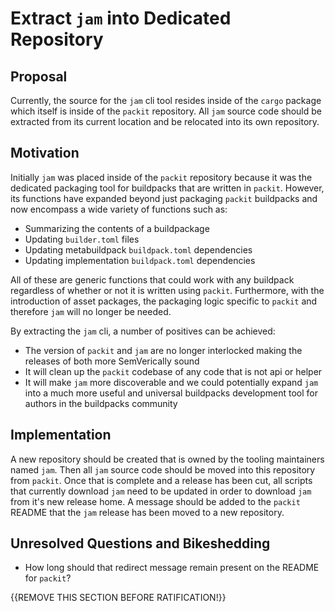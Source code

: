 # Extract `jam` into Dedicated Repository

## Proposal

Currently, the source for the `jam` cli tool resides inside of the
`cargo` package which itself is inside of the `packit` repository. All `jam`
source code should be extracted from its current location and be relocated into
its own repository.

## Motivation

Initially `jam` was placed inside of the `packit` repository because it was the
dedicated packaging tool for buildpacks that are written in `packit`. However,
its functions have expanded beyond just packaging `packit` buildpacks and now
encompass a wide variety of functions such as:
* Summarizing the contents of a buildpackage
* Updating `builder.toml` files
* Updating metabuildpack `buildpack.toml` dependencies
* Updating implementation `buildpack.toml` dependencies

All of these are generic functions that could work with any buildpack
regardless of whether or not it is written using `packit`. Furthermore, with
the introduction of asset packages, the packaging logic specific to `packit`
and therefore `jam` will no longer be needed.

By extracting the `jam` cli, a number of positives can be achieved:
* The version of `packit` and `jam` are no longer interlocked making the
  releases of both more SemVerically sound
* It will clean up the `packit` codebase of any code that is not api or helper
* It will make `jam` more discoverable and we could potentially expand `jam`
  into a much more useful and universal buildpacks development tool for authors
  in the buildpacks community

## Implementation

A new repository should be created that is owned by the tooling maintainers
named `jam`. Then all `jam` source code should be moved into this repository
from `packit`. Once that is complete and a release has been cut, all scripts
that currently download `jam` need to be updated in order to download `jam`
from it's new release home. A message should be added to the `packit` README
that the `jam` release has been moved to a new repository.

## Unresolved Questions and Bikeshedding

* How long should that redirect message remain present on the README for
  `packit`?

{{REMOVE THIS SECTION BEFORE RATIFICATION!}}
